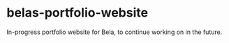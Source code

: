 # belas-portfolio-website
In-progress portfolio website for Bela, to continue working on in the future.

